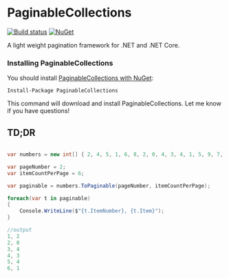 PaginableCollections
====================

[![Build status](https://ci.appveyor.com/api/projects/status/8hedo7ja62gaq022?svg=true)](https://ci.appveyor.com/project/neekgreen/paginablecollections)
[![NuGet](https://img.shields.io/nuget/v/paginablecollections.svg)](https://www.nuget.org/packages/paginablecollections) 

A light weight pagination framework for .NET and .NET Core.

### Installing PaginableCollections

You should install [PaginableCollections with NuGet](https://www.nuget.org/packages/paginablecollections):

    Install-Package PaginableCollections
    
This command will download and install PaginableCollections. Let me know if you have questions!


## TD;DR

```csharp

var numbers = new int[] { 2, 4, 5, 1, 6, 8, 2, 0, 4, 3, 4, 1, 5, 9, 7, 0, 2, 4, 8, 9 };

var pageNumber = 2;
var itemCountPerPage = 6;

var paginable = numbers.ToPaginable(pageNumber, itemCountPerPage);

foreach(var t in paginable)
{
    Console.WriteLine($"{t.ItemNumber}, {t.Item}");
}

//output
1, 2
2, 0
3, 4
4, 3
5, 4 
6, 1

